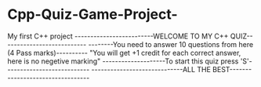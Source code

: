 # Cpp-Quiz-Game-Project-
My first C++ project
  -------------------------WELCOME TO MY C++ QUIZ---------------------------
  --------You need to answer 10 questions from here (4 Pass marks)----------
"You will get +1 credit for each correct answer, here is no negetive marking"
 --------------------To start this quiz press 'S'---------------------------
 -----------------------------ALL THE BEST---------------------------------
